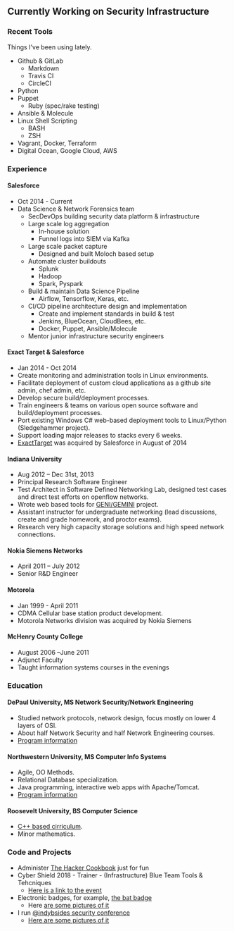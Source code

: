 ## Currently Working on Security Infrastructure

### Recent Tools 

Things I've been using lately.

- Github & GitLab
    - Markdown
    - Travis CI
    - CircleCI
- Python
- Puppet
    - Ruby (spec/rake testing)
- Ansible & Molecule
- Linux Shell Scripting
    - BASH
    - ZSH
- Vagrant, Docker, Terraform
- Digital Ocean, Google Cloud, AWS

### Experience

#### Salesforce

- Oct 2014 - Current
- Data Science & Network Forensics team
    - SecDevOps building security data platform & infrastructure
    - Large scale log aggregation
        - In-house solution 
        - Funnel logs into SIEM via Kafka
    - Large scale packet capture 
        - Designed and built Moloch based setup 
    - Automate cluster buildouts 
        - Splunk
        - Hadoop
        - Spark, Pyspark
    - Build & maintain Data Science Pipeline 
        - Airflow, Tensorflow, Keras, etc.
    - CI/CD pipeline architecture design and implementation
        - Create and implement standards in build & test
        - Jenkins, BlueOcean, CloudBees, etc. 
        - Docker, Puppet, Ansible/Molecule
    - Mentor junior infrastructure security engineers

#### Exact Target & Salesforce

- Jan 2014 - Oct 2014
- Create monitoring and administration tools in Linux environments.
- Facilitate deployment of custom cloud applications as a github site admin, chef admin, etc.
- Develop secure build/deployment processes.
- Train engineers & teams on various open source software and build/deployment processes.
- Port existing Windows C# web-based deployment tools to Linux/Python (Sledgehammer project).
- Support loading major releases to stacks every 6 weeks.
- [ExactTarget](https://www.marketingcloud.com/) was acquired by Salesforce in August of 2014

#### Indiana University

- Aug 2012 – Dec 31st, 2013
- Principal Research Software Engineer
- Test Architect in Software Defined Networking Lab, designed test cases and direct test efforts on openflow networks.
- Wrote web based tools for [GENI/GEMINI](http://www.geni.net/) project.
- Assistant instructor for undergraduate networking (lead discussions, create and grade homework, and proctor exams).
- Research very high capacity storage solutions and high speed network connections.

#### Nokia Siemens Networks

- April 2011 – July 2012
- Senior R&D Engineer

#### Motorola

- Jan 1999 - April 2011
- CDMA Cellular base station product development.
- Motorola Networks division was acquired by Nokia Siemens

#### McHenry County College 

- August 2006 –June 2011
- Adjunct Faculty
- Taught information systems courses in the evenings

### Education

#### DePaul University, MS Network Security/Network Engineering

- Studied network protocols, network design, focus mostly on lower 4 layers of OSI.
- About half Network Security and half Network Engineering courses.
- [Program information](http://www.cdm.depaul.edu/academics/Pages/MSinNetworkEngineeringandManagement.aspx)

#### Northwestern University, MS Computer Info Systems

- Agile, OO Methods.
- Relational Database specialization.
- Java programming, interactive web apps with Apache/Tomcat.
- [Program information](http://sps.northwestern.edu/program-areas/graduate/information-systems/)

#### Roosevelt University, BS Computer Science

- [C++ based cirriculum](https://www.roosevelt.edu/CAS/Programs/CS.aspx).
- Minor mathematics.

### Code and Projects

- Administer [The Hacker Cookbook](https://github.com/Nocsetse/1337-Noms-The-Hacker-Cookbook) just for fun
- Cyber Shield 2018 - Trainer - (Infrastructure) Blue Team Tools & Tehcniques
    - [Here is a link to the event](https://dod.defense.gov/News/Article/Article/1520257/national-guard-conducts-annual-nationwide-cybersecurity-exercise/)
- Electronic badges, for example, [the bat badge](https://github.com/DEAD10C5/bat_mini)
    - Here [are some pictures of it](https://imgur.com/gallery/bK1vn)
- I run [&#64;indybsides security conference](https://twitter.com/indybsides)
    - [Here are some pictures of it](https://imgur.com/a/w0UnE)
